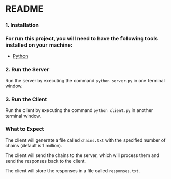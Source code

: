 # README

### 1. Installation

### For run this project, you will need to have the following tools installed on your machine:

- [Python](https://Python.org)

### 2. Run the Server

Run the server by executing the command `python server.py` in one terminal window.

### 3. Run the Client

Run the client by executing the command `python client.py` in another terminal window.

### What to Expect

The client will generate a file called `chains.txt` with the specified number of chains (default is 1 million).

The client will send the chains to the server, which will process them and send the responses back to the client.

The client will store the responses in a file called `responses.txt`.